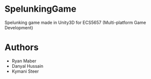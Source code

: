 # SpelunkingGame
 Spelunking game made in Unity3D for ECS5657 (Multi-platform Game Development)

# Authors
- Ryan Maber
- Danyal Hussain
- Kymani Steer
